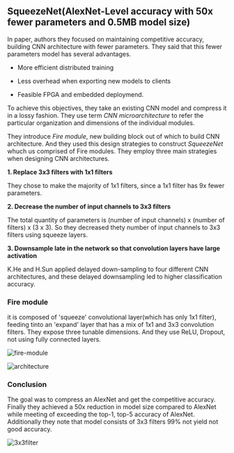 ## SqueezeNet(AlexNet-Level accuracy with 50x fewer parameters and 0.5MB model size)

In paper, authors they focused on maintaining competitive accuracy, building CNN architecture with fewer parameters. They said that this fewer parameters model has several advantages.

- More efficient distributed training

- Less overhead when exporting new models to clients

- Feasible FPGA and embedded deploymend. 

To achieve this objectives, they take an existing CNN model and compress it in a lossy fashion. They use term _CNN microarchitecture_ to refer the particular organization and dimensions of the individual modules.

They introduce _Fire module_, new building block out of which to build CNN architecture. And they used this design strategies to construct _SqueezeNet_ whuch us comprised of Fire modules. They employ three main strategies when designing CNN architectures.

**1. Replace 3x3 filters with 1x1 filters**

They chose to make the majority of 1x1 filters, since a 1x1 filter has 9x fewer parameters.

**2. Decrease the number of input channels to 3x3 filters**

The total quantity of parameters is (number of input channels) x (number of filters) x (3 x 3). So they decreased thety number of input channels to 3x3 filters using squeeze layers.

**3. Downsample late in the network so that convolution layers have large activation**

K.He and H.Sun applied delayed down-sampling to four different CNN architectures, and these delayed downsampling led to higher classification accuracy.


### Fire module ###

it is composed of 'squeeze' convolutional layer(which has only 1x1 filter), feeding tinto an 'expand' layer that has a mix of 1x1 and 3x3 convolution filters. They expose three tunable dimensions. And they use ReLU, Dropout, not using fully connected layers.

![fire-module](https://user-images.githubusercontent.com/90513931/213103516-01465652-7061-4cf2-94e1-efe4ffa8119d.png)

![architecture](https://user-images.githubusercontent.com/90513931/213103510-85292682-6b63-4601-ae42-000f13a77964.png)


### Conclusion ###

The goal was to compress an AlexNet and get the competitive accuracy. Finally they achieved a 50x reduction in model size compared to AlexNet while meeting of exceeding the top-1, top-5 accuracy of AlexNet. Additionally they note that model consists of 3x3 filters 99% not yield not good accuracy. 

![3x3filter](https://user-images.githubusercontent.com/90513931/213103518-388cce51-9a05-496c-8d37-5fd319d3b158.png)



